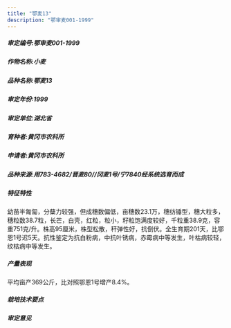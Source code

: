 ```yaml
---
title: "鄂麦13"
description: "鄂审麦001-1999"
---
```

##### 审定编号:鄂审麦001-1999

##### 作物名称:小麦

##### 品种名称:鄂麦13

##### 审定年份:1999

##### 审定单位:湖北省

##### 育种者:黄冈市农科所

##### 申请者:黄冈市农科所

##### 品种来源:用783-4682/晋麦80//冈麦1号/宁7840经系统选育而成

##### 特征特性
幼苗半匍匐，分蘖力较强，但成穗数偏低，亩穗数23.1万，穗纺锤型，穗大粒多，穗粒数38.7粒，长芒，白壳，红粒，粒小，籽粒饱满度较好，千粒重38.9克，容重751克/升。株高95厘米，株型松散，秆弹性好，抗倒伏。全生育期201天，比鄂恩1号迟5天。抗性鉴定为抗白粉病，中抗叶锈病，赤霉病中等发生，叶枯病较轻，纹枯病中等发生。

##### 产量表现
平均亩产369公斤，比对照鄂恩1号增产8.4%。

##### 栽培技术要点


##### 审定意见

